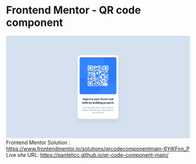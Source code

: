 # Frontend Mentor - QR code component
![Design preview for the QR code component coding challenge](./images/desktop-design.jpg)
Frontend Mentor Solution : https://www.frontendmentor.io/solutions/qrcodecomponentmain-6YiKFnn_P</br>
Live site URL: https://pantelicc.github.io/qr-code-component-main/
